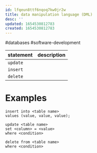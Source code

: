 ```yaml
---
id: lfqeun8ttf6nqoq7kw0jr2w
title: data manipulation language (DML)
desc: ''
updated: 1654530812783
created: 1654530812783
---
```

#databases #software-development 

| statement | description |
|---|---|
| `update` | |
| `insert` | |
| `delete` | |

# Examples
```
insert into <table name>
values (value, value, value);
```
```
update <table name>
set <column> = <value>
where <condition>
```
```
delete from <table name>
where <condition>
```
